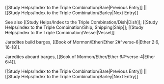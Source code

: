 [[Study Helps/Index to the Triple Combination/Bare|Previous Entry]]  ||  [[Study Helps/Index to the Triple Combination/Barley|Next Entry]]

 See also [[Study Helps/Index to the Triple Combination/Dish|Dish]]; [[Study Helps/Index to the Triple Combination/Ship, Shipping|Ship]]; [[Study Helps/Index to the Triple Combination/Vessel|Vessel]]

 Jaredites build barges, [[Book of Mormon/Ether/Ether 2#^verse-6|Ether 2:6, 16-18]].

 Jaredites aboard barges, [[Book of Mormon/Ether/Ether 6#^verse-4|Ether 6:4]].

[[Study Helps/Index to the Triple Combination/Bare|Previous Entry]]  ||  [[Study Helps/Index to the Triple Combination/Barley|Next Entry]]